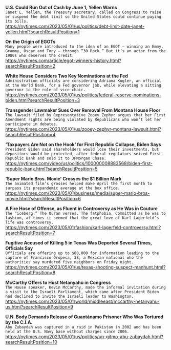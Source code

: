 **U.S. Could Run Out of Cash by June 1, Yellen Warns**\
`Janet L. Yellen, the Treasury secretary, called on Congress to raise or suspend the debt limit so the United States could continue paying its bills.`\
https://nytimes.com/2023/05/01/us/politics/debt-limit-date-janet-yellen.html?searchResultPosition=1

**On the Origin of EGOTs**\
`Many people were introduced to the idea of an EGOT — winning an Emmy, Grammy, Oscar and Tony — through “30 Rock.” But it’s an actor from the 1980s who deserves the credit.`\
https://nytimes.com/article/egot-winners-history.html?searchResultPosition=2

**White House Considers Two Key Nominations at the Fed**\
`Administration officials are considering Adriana Kugler, an official at the World Bank, for a Fed governor job, while elevating a sitting governor to the role of vice chair.`\
https://nytimes.com/2023/05/01/us/politics/federal-reserve-nominations-biden.html?searchResultPosition=3

**Transgender Lawmaker Sues Over Removal From Montana House Floor**\
`The lawsuit filed by Representative Zooey Zephyr argues that her First Amendment rights are being violated by Republicans who won’t let her participate in debates.`\
https://nytimes.com/2023/05/01/us/zooey-zephyr-montana-lawsuit.html?searchResultPosition=4

**‘Taxpayers Are Not on the Hook’ for First Republic Collapse, Biden Says**\
`President Biden said shareholders would lose their investments, but depositors would be protected, after federal regulators seized First Republic Bank and sold it to JPMorgan Chase.`\
https://nytimes.com/video/us/politics/100000008883568/biden-first-republic-bank.html?searchResultPosition=5

**‘Super Mario Bros. Movie’ Crosses the $1 Billion Mark**\
`The animated film’s grosses helped make April the first month to surpass its prepandemic average at the box office.`\
https://nytimes.com/2023/05/01/business/media/super-mario-bros-movie.html?searchResultPosition=6

**A Fire Hose of Offense, as Fluent in Controversy as He Was in Couture**\
`The “iceberg.” The Quran verses. The fatphobia. Committed as he was to fashion, at times it seemed that the great love of Karl Lagerfeld’s life was controversy.`\
https://nytimes.com/2023/05/01/fashion/karl-lagerfeld-controversy.html?searchResultPosition=7

**Fugitive Accused of Killing 5 in Texas Was Deported Several Times, Officials Say**\
`Officials are offering up to $80,000 for information leading to the capture of Francisco Oropesa, 38, a Mexican national who the authorities say murdered five neighbors on Friday night.`\
https://nytimes.com/2023/05/01/us/texas-shooting-suspect-manhunt.html?searchResultPosition=8

**McCarthy Offers to Host Netanyahu in Congress**\
`The House speaker, Kevin McCarthy, made the informal invitation during a visit to the Israeli Parliament, which came after President Biden had declined to invite the Israeli leader to Washington.`\
https://nytimes.com/2023/05/01/world/middleeast/mccarthy-netanyahu-us.html?searchResultPosition=9

**U.N. Body Demands Release of Guantánamo Prisoner Who Was Tortured by the C.I.A.**\
`Abu Zubaydah was captured in a raid in Pakistan in 2002 and has been held at the U.S. Navy base without charges since 2006.`\
https://nytimes.com/2023/05/01/us/politics/un-gitmo-abu-zubaydah.html?searchResultPosition=10

